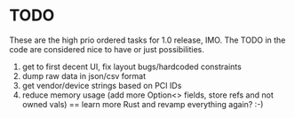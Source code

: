 TODO
====

These are the high prio ordered tasks for 1.0 release, IMO. The TODO in the
code are considered nice to have or just possibilities.

1. get to first decent UI, fix layout bugs/hardcoded constraints
1. dump raw data in json/csv format
1. get vendor/device strings based on PCI IDs
1. reduce memory usage (add more Option<> fields, store refs and not owned vals) == learn more Rust and revamp everything again? :-)
